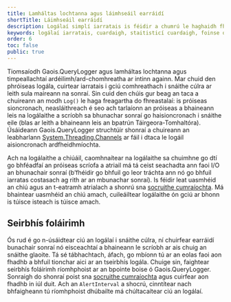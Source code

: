 ```yaml
---
title: Lamháltas lochtanna agus láimhseáil earráidí
shortTitle: Láimhseáil earráidí
description: Logálaí simplí iarratais is féidir a chumrú le haghaidh fheidhmchláir ASP.NET agus ASP.NET Core
keywords: logálaí iarratais, cuardaigh, staitisticí cuardaigh, foinse oscailte, C#, .NET Core, dotnet, SQL Server, Fiontar & Scoil na Gaeilge, DCU
order: 6
toc: false
public: true
---
```


Tiomsaíodh Gaois.QueryLogger agus lamháltas lochtanna agus timpeallachtaí ardéilimh/ard-chomhreatha ar intinn againn. Mar chuid den phróiseas logála, cuirtear iarratais i gciú comhreathach i snáithe cúlra ar leith sula maireann na sonraí. Sin cuid den chúis gur beag an taca a chuireann an modh `Log()` le haga freagartha do fhreastalaí: is próiseas sioncronach, neasláithreach é seo ach tarlaíonn an próiseas a bhaineann leis na logálaithe a scríobh sa bhunachar sonraí go haisioncronach i snáithe eile (blas ar leith a bhaineann leis an bpatrún Táirgeora-Tomhaltóra). Úsáideann Gaois.QueryLogger struchtúir shonraí a chuireann an leabharlann [System.Threading.Channels](https://docs.microsoft.com/en-us/dotnet/api/system.threading.channels) ar fáil i dtaca le logáil aisioncronach ardfheidhmíochta.

Ach na logálaithe a chiúáil, caomhnaítear na logálaithe sa chuimhne go dtí go bhféadfaí an próiseas scríofa a atriail má tá ceist seachadta ann faoi I/O an bhunachair sonraí (b’fhéidir go bhfuil go leor tráchta ann nó go bhfuil iarratas costasach ag rith ar an mbunachar sonraí). Is féidir leat uasmhéid an chiú agus an t-eatramh atrialach a shonrú sna [socruithe cumraíochta](../configuration). Má bhaintear uasmhéid an chiú amach, cuileáiltear logálaithe ón gciú ar bhonn is túisce isteach is túisce amach.

## Seirbhís foláirimh

Ós rud é go n-úsáidtear ciú an logálaí i snáithe cúlra, ní chuirfear earráidí bunachair sonraí nó eisceachtaí a bhaineann le scríobh ar ais chuig an snáithe glaoite. Tá sé tábhachtach, áfach, go mbíonn tú ar an eolas faoi aon fhadhb a bhfuil tionchar aici ar an tseirbhís logála. Chuige sin, faightear seirbhís foláirimh ríomhphoist ar an bpointe boise ó Gaois.QueryLogger. Sonraigh do shonraí poist sna [socruithe cumraíochta](../configuration) agus cuirfear aon fhadhb in iúl duit. Ach an `AlertInterval` a shocrú, cinntítear nach bhfaigheann tú ríomhphoist dhúbailte má chúltacaítear ciú an logálaí.
